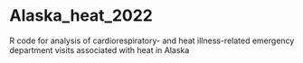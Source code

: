 # Alaska_heat_2022
R code for analysis of cardiorespiratory- and heat illness-related emergency department visits associated with heat in Alaska
